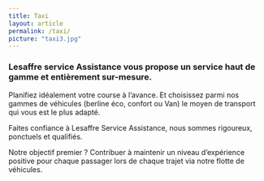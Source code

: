 ```yaml
---
title: Taxi
layout: article
permalink: /taxi/
picture: "taxi3.jpg"
---
```


### Lesaffre service Assistance vous propose un service haut de gamme et entièrement sur-mesure.

Planifiez idéalement votre course à l’avance. Et choisissez parmi nos gammes de véhicules (berline éco, confort ou Van) le moyen de transport qui vous est le plus adapté.

Faites confiance à Lesaffre Service Assistance, nous sommes rigoureux, ponctuels et qualifiés.

Notre objectif premier ? Contribuer à maintenir un niveau d’expérience positive pour chaque passager lors de chaque
trajet via notre flotte de véhicules.




